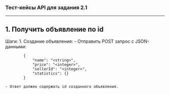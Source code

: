 ### Тест-кейсы API для задания 2.1

___

## 1. Получить объявление по id
Шаги:
    1. Создание объявления:
    - Отправить POST запрос с JSON-данными:
     
            {
                "name": "<string>",
                "price": "<integer>",
                "sellerId": "<integer>",
                "statistics": {}
            }
    
    - Ответ должен содержать id созданного объявления.